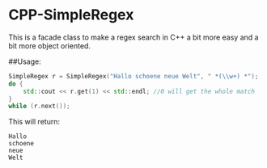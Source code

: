 # CPP-SimpleRegex
This is a facade class to make a regex search in C++ a bit more easy and a bit more object oriented.

##Usage:
```cpp
SimpleRegex r = SimpleRegex("Hallo schoene neue Welt", " *(\\w+) *");
do {
    std::cout << r.get(1) << std::endl; //0 will get the whole match
}
while (r.next());
```

This will return:
```
Hallo
schoene
neue
Welt
```

